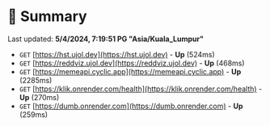 # 📖 Summary
Last updated: **5/4/2024, 7:19:51 PG "Asia/Kuala_Lumpur"**

- `GET` [https://hst.ujol.dev](https://hst.ujol.dev) - **Up** (524ms)
- `GET` [https://reddviz.ujol.dev](https://reddviz.ujol.dev) - **Up** (468ms)
- `GET` [https://memeapi.cyclic.app](https://memeapi.cyclic.app) - **Up** (2285ms)
- `GET` [https://klik.onrender.com/health](https://klik.onrender.com/health) - **Up** (270ms)
- `GET` [https://dumb.onrender.com](https://dumb.onrender.com) - **Up** (259ms)
